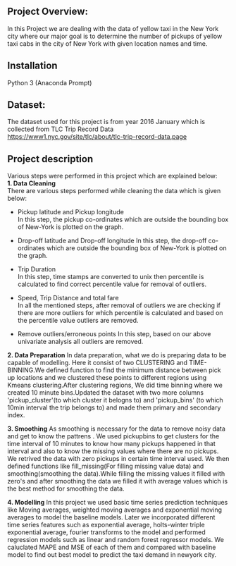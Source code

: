 
## Project Overview:
In this Project we are dealing with the data of yellow taxi in the New York city where our major goal is to determine the number of pickups of yellow taxi cabs in the city
of New York with given location names and time.

## Installation
Python 3 (Anaconda Prompt)

## Dataset:
The dataset used for this project is from year 2016 January which is collected from TLC Trip Record Data https://www1.nyc.gov/site/tlc/about/tlc-trip-record-data.page 

## Project description
Various steps were performed in this project which are explained below:  
**1. Data Cleaning**  
There are various steps performed while cleaning the data which is given below:  

* Pickup latitude and Pickup longitude  
In this step, the pickup co-ordinates which are outside the bounding box of New-York is plotted on the graph.  
  
* Drop-off latitude and Drop-off longitude
In this step, the drop-off co-ordinates which are outside the bounding box of New-York is plotted on the graph.   
 
* Trip Duration  
In this step, time stamps are converted to unix then percentile is calculated to find correct percentile value for removal of outliers.  

* Speed, Trip Distance and total fare  
In all the mentioned steps, after removal of outliers we are checking if there are more outliers for which percentile is calculated and based on the percentile value outliers are removed.  

* Remove outliers/erroneous points 
In this step, based on our above univariate analysis all outliers are removed.

**2. Data Preparation**
In data preparation, what we do is preparing data to be capable of modelling. Here it consist of two CLUSTERING and TIME-BINNING.We defined function to find the minimum distance between pick up locations and we clustered these points to different regions using Kmeans clustering.After clustering regions, We did time binning where we created 10 minute bins.Updated the dataset with two more columns 'pickup_cluster'(to which cluster it belogns to) and 'pickup_bins' (to which 10min interval the trip belongs to) and made them primary and secondary index.

**3. Smoothing**
As smoothing is necessary for the data to remove noisy data and get to know the pattrens . We used  pickupbins to get clusters for the time interval of 10 minutes to know how many pickups happened in that interval and also to know the missing values where there are no pickups. We retrived the data with zero pickups in certain time interval used. We then defined functions like fill_missing(For filling missing value data) and smoothing(smoothing the data).While filling the missing values it filled with zero's and after smoothing the data we filled it with average values which is the best method for smoothing the data.

**4. Modelling**
In this project we used basic time series prediction techniques like Moving averages, weighted moving averages and exponential moving averages to model the baseline models. Later we incorporated different time series features such as exponential average, holts-winter triple exponential average, fourier transforms to the model and performed regression models such as linear and random forest regressor models. We caluclated MAPE and MSE of each of them and compared with baseline model to find out best model to predict the taxi demand in newyork city.

